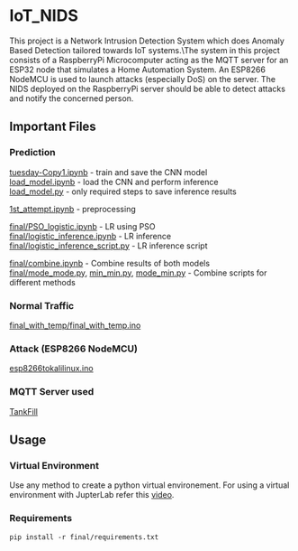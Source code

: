 # IoT_NIDS

This project is a Network Intrusion Detection System which does Anomaly Based Detection tailored towards IoT systems.\The system in this project consists of a RaspberryPi Microcomputer acting as the MQTT server for an ESP32 node that simulates a Home Automation System. An ESP8266 NodeMCU is used to launch attacks (especially DoS) on the server. The NIDS deployed on the RaspberryPi server should be able to detect attacks and notify the concerned person.



## Important Files

### Prediction
[tuesday-Copy1.ipynb](tuesday-Copy1.ipynb) -  train and save the CNN model\
[load_model.ipynb](load_model.ipynb) - load the CNN and perform inference\
[load_model.py](load_model.py) - only required steps to save inference results

[1st_attempt.ipynb](final/1st_attempt.ipynb) - preprocessing

[final/PSO_logistic.ipynb](final/PSO_logistic.ipynb) - LR using PSO\
[final/logistic_inference.ipynb](final/logistic_inference.ipynb) - LR inference\
[final/logistic_inference_script.py](final/logistic_inference_script.py) - LR inference script

[final/combine.ipynb](final/combine.ipynb) - Combine results of both models\
[final/mode_mode.py](final/mode_mode.py), [min_min.py](final/min_min.py), [mode_min.py](final/mode_min.py) - Combine scripts for different methods


### Normal Traffic
[final_with_temp/final_with_temp.ino](final_with_temp/final_with_temp.ino)


### Attack (ESP8266 NodeMCU)
[esp8266tokalilinux.ino](esp8266tokalilinux.ino)


### MQTT Server used
[TankFill](https://github.com/roshan-nahsor/TankFill)




## Usage

### Virtual Environment
Use any method to create a python virtual environement.
For using a virtual environment with JupterLab refer this [video](https://youtu.be/9LIWqWSABHc).

### Requirements
`pip install -r final/requirements.txt`

